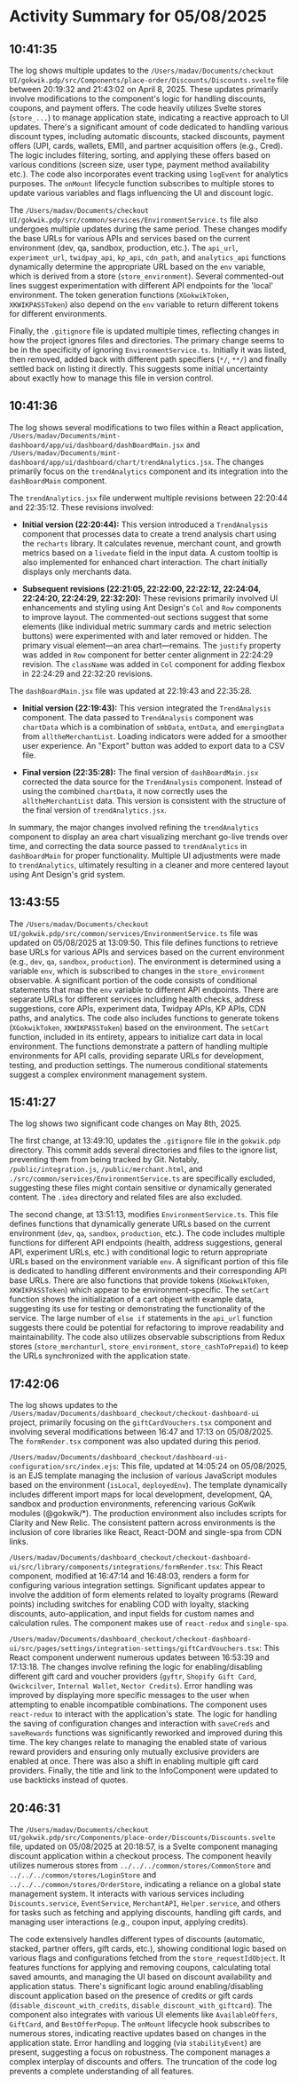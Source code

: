 # Activity Summary for 05/08/2025

## 10:41:35
The log shows multiple updates to the `/Users/madav/Documents/checkout UI/gokwik.pdp/src/Components/place-order/Discounts/Discounts.svelte` file between 20:19:32 and 21:43:02 on April 8, 2025.  These updates primarily involve modifications to the component's logic for handling discounts, coupons, and payment offers.  The code heavily utilizes Svelte stores (`store_...`) to manage application state, indicating a reactive approach to UI updates.  There's a significant amount of code dedicated to handling various discount types, including automatic discounts, stacked discounts, payment offers (UPI, cards, wallets, EMI), and partner acquisition offers (e.g., Cred). The logic includes filtering, sorting, and applying these offers based on various conditions (screen size, user type, payment method availability etc.).  The code also incorporates event tracking using `logEvent` for analytics purposes.  The `onMount` lifecycle function subscribes to multiple stores to update various variables and flags influencing the UI and discount logic.


The `/Users/madav/Documents/checkout UI/gokwik.pdp/src/common/services/EnvironmentService.ts` file also undergoes multiple updates during the same period. These changes modify the base URLs for various APIs and services based on the current environment (dev, qa, sandbox, production, etc.).  The `api_url`, `experiment_url`, `twidpay_api`, `kp_api`, `cdn_path`, and `analytics_api` functions dynamically determine the appropriate URL based on the `env` variable, which is derived from a store (`store_environment`).  Several commented-out lines suggest experimentation with different API endpoints for the 'local' environment.   The token generation functions (`XGokwikToken`, `XKWIKPASSToken`) also depend on the `env` variable to return different tokens for different environments.

Finally, the `.gitignore` file is updated multiple times, reflecting changes in how the project ignores files and directories. The primary change seems to be in the specificity of ignoring `EnvironmentService.ts`.  Initially it was listed, then removed, added back with different path specifiers (`*/`, `**/`) and finally settled back on listing it directly. This suggests some initial uncertainty about exactly how to manage this file in version control.


## 10:41:36
The log shows several modifications to two files within a React application, `/Users/madav/Documents/mint-dashboard/app/ui/dashboard/dashBoardMain.jsx` and `/Users/madav/Documents/mint-dashboard/app/ui/dashboard/chart/trendAnalytics.jsx`.  The changes primarily focus on the `trendAnalytics` component and its integration into the `dashBoardMain` component.

The `trendAnalytics.jsx` file underwent multiple revisions between 22:20:44 and 22:35:12. These revisions involved:

* **Initial version (22:20:44):**  This version introduced a `TrendAnalysis` component that processes data to create a trend analysis chart using the `recharts` library. It calculates revenue, merchant count, and growth metrics based on a `livedate` field in the input data.  A custom tooltip is also implemented for enhanced chart interaction. The chart initially displays only merchants data.

* **Subsequent revisions (22:21:05, 22:22:00, 22:22:12, 22:24:04, 22:24:20, 22:24:29, 22:32:20):**  These revisions primarily involved UI enhancements and styling using Ant Design's `Col` and `Row` components to improve layout. The commented-out sections suggest that some elements (like individual metric summary cards and metric selection buttons) were experimented with and later removed or hidden. The primary visual element—an area chart—remains. The `justify` property was added in `Row` component for better center alignment in  22:24:29 revision. The `className` was added in `Col` component for adding flexbox in 22:24:29 and 22:32:20 revisions.


The `dashBoardMain.jsx` file was updated at 22:19:43 and 22:35:28.

* **Initial version (22:19:43):** This version integrated the `TrendAnalysis` component. The data passed to `TrendAnalysis` component was `chartData` which is a combination of `smbData`, `entData`, and `emergingData` from `alltheMerchantList`.  Loading indicators were added for a smoother user experience. An "Export" button was added to export data to a CSV file.

* **Final version (22:35:28):** The final version of `dashBoardMain.jsx` corrected the data source for the `TrendAnalysis` component. Instead of using the combined `chartData`, it now correctly uses the `alltheMerchantList` data.  This version is consistent with the structure of the final version of `trendAnalytics.jsx`.

In summary, the major changes involved refining the `trendAnalytics` component to display an area chart visualizing merchant go-live trends over time, and correcting the data source passed to `trendAnalytics` in `dashBoardMain` for proper functionality.  Multiple UI adjustments were made to `trendAnalytics`, ultimately resulting in a cleaner and more centered layout using Ant Design's grid system.


## 13:43:55
The `/Users/madav/Documents/checkout UI/gokwik.pdp/src/common/services/EnvironmentService.ts` file was updated on 05/08/2025 at 13:09:50.  This file defines functions to retrieve base URLs for various APIs and services based on the current environment (e.g., `dev`, `qa`, `sandbox`, `production`).  The environment is determined using a variable `env`, which is subscribed to changes in the `store_environment` observable.  A significant portion of the code consists of conditional statements that map the `env` variable to different API endpoints.  There are separate URLs for different services including health checks, address suggestions, core APIs, experiment data, Twidpay APIs, KP APIs, CDN paths, and analytics. The code also includes functions to generate tokens (`XGokwikToken`, `XKWIKPASSToken`) based on the environment.  The `setCart` function, included in its entirety, appears to initialize cart data in local environment.  The functions demonstrate a pattern of handling multiple environments for API calls, providing separate URLs for development, testing, and production settings.  The numerous conditional statements suggest a complex environment management system.


## 15:41:27
The log shows two significant code changes on May 8th, 2025.

The first change, at 13:49:10, updates the `.gitignore` file in the `gokwik.pdp` directory.  This commit adds several directories and files to the ignore list, preventing them from being tracked by Git. Notably,  `/public/integration.js`, `/public/merchant.html`, and `./src/common/services/EnvironmentService.ts` are specifically excluded, suggesting these files might contain sensitive or dynamically generated content.  The `.idea` directory and related files are also excluded.

The second change, at 13:51:13, modifies `EnvironmentService.ts`. This file defines functions that dynamically generate URLs based on the current environment (`dev`, `qa`, `sandbox`, `production`, etc.).  The code includes multiple functions for different API endpoints (health, address suggestions, general API, experiment URLs, etc.) with conditional logic to return appropriate URLs based on the environment variable `env`.  A significant portion of this file is dedicated to handling different environments and their corresponding API base URLs.  There are also functions that provide tokens (`XGokwikToken`, `XKWIKPASSToken`) which appear to be environment-specific.   The `setCart` function shows the initialization of a cart object with example data, suggesting its use for testing or demonstrating the functionality of the service.  The large number of `else if` statements in the `api_url` function suggests there could be potential for refactoring to improve readability and maintainability. The code also utilizes observable subscriptions from Redux stores (`store_merchanturl`, `store_environment`, `store_cashToPrepaid`) to keep the URLs synchronized with the application state.


## 17:42:06
The log shows updates to the `/Users/madav/Documents/dashboard_checkout/checkout-dashboard-ui` project, primarily focusing on the `giftCardVouchers.tsx` component and involving several modifications between 16:47 and 17:13 on 05/08/2025.  The `formRender.tsx` component was also updated during this period.


`/Users/madav/Documents/dashboard_checkout/dashboard-ui-configuration/src/index.ejs`: This file, updated at 14:05:24 on 05/08/2025, is an EJS template managing the inclusion of various JavaScript modules based on the environment (`isLocal`, `deployedEnv`).  The template dynamically includes different import maps for local development, development, QA, sandbox and production environments, referencing various GoKwik modules (@gokwik/*). The production environment also includes scripts for Clarity and New Relic.  The consistent pattern across environments is the inclusion of core libraries like React, React-DOM and single-spa from CDN links.

`/Users/madav/Documents/dashboard_checkout/checkout-dashboard-ui/src/library/components/integrations/formRender.tsx`:  This React component, modified at 16:47:14 and 16:48:03, renders a form for configuring various integration settings. Significant updates appear to involve the addition of form elements related to loyalty programs (Reward points) including switches for enabling COD with loyalty, stacking discounts, auto-application, and input fields for custom names and calculation rules.  The component makes use of `react-redux` and `single-spa`.

`/Users/madav/Documents/dashboard_checkout/checkout-dashboard-ui/src/pages/settings/integration-settings/giftCardVouchers.tsx`: This React component underwent numerous updates between 16:53:39 and 17:13:18. The changes involve refining the logic for enabling/disabling different gift card and voucher providers (`gyftr`, `Shopify Gift Card`, `Qwickcilver`, `Internal Wallet`, `Nector Credits`).  Error handling was improved by displaying more specific messages to the user when attempting to enable incompatible combinations. The component uses `react-redux` to interact with the application's state. The logic for handling the saving of configuration changes and interaction with  `saveCreds` and `saveRewards` functions was significantly reworked and improved during this time.  The key changes relate to managing the enabled state of various reward providers and ensuring only mutually exclusive providers are enabled at once.  There was also a shift in enabling multiple gift card providers.  Finally, the title and link to the InfoComponent were updated to use backticks instead of quotes.


## 20:46:31
The `/Users/madav/Documents/checkout UI/gokwik.pdp/src/Components/place-order/Discounts/Discounts.svelte` file, updated on 05/08/2025 at 20:18:57, is a Svelte component managing discount application within a checkout process.  The component heavily utilizes numerous stores from `../../../common/stores/CommonStore` and `../../../common/stores/LoginStore` and `../../../common/stores/OrderStore`,  indicating a reliance on a global state management system.  It interacts with various services including `Discounts.service`, `EventService`, `MerchantAPI`, `Helper.service`, and others for tasks such as fetching and applying discounts, handling gift cards, and managing user interactions (e.g., coupon input, applying credits).


The code extensively handles different types of discounts (automatic, stacked, partner offers, gift cards, etc.), showing conditional logic based on various flags and configurations fetched from the `store_requestIdObject`.  It features functions for applying and removing coupons, calculating total saved amounts, and managing the UI based on discount availability and application status.  There's significant logic around enabling/disabling discount application based on the presence of credits or gift cards (`disable_discount_with_credits`, `disable_discount_with_giftcard`). The component also integrates with various UI elements like `AvailableOffers`, `GiftCard`, and `BestOfferPopup`.  The `onMount` lifecycle hook subscribes to numerous stores, indicating reactive updates based on changes in the application state.  Error handling and logging (via `stabilityEvent`) are present, suggesting a focus on robustness.  The component manages a complex interplay of discounts and offers. The truncation of the code log prevents a complete understanding of all features.
